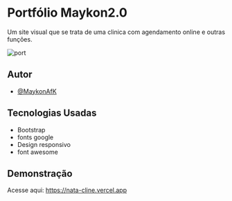 
# Portfólio Maykon2.0

Um site visual que se trata de uma clinica com agendamento online e outras funções.

![port](https://github.com/MaykonAfK/PortfolioMaykon2.0/assets/72274011/7fdb28e0-6a94-4bc4-b43d-78c7d3d38c59)


## Autor

- [@MaykonAfK](https://github.com/MaykonAfK)


## Tecnologias Usadas

- Bootstrap
- fonts google
- Design responsivo
- font awesome


## Demonstração

Acesse aqui: https://nata-cline.vercel.app

